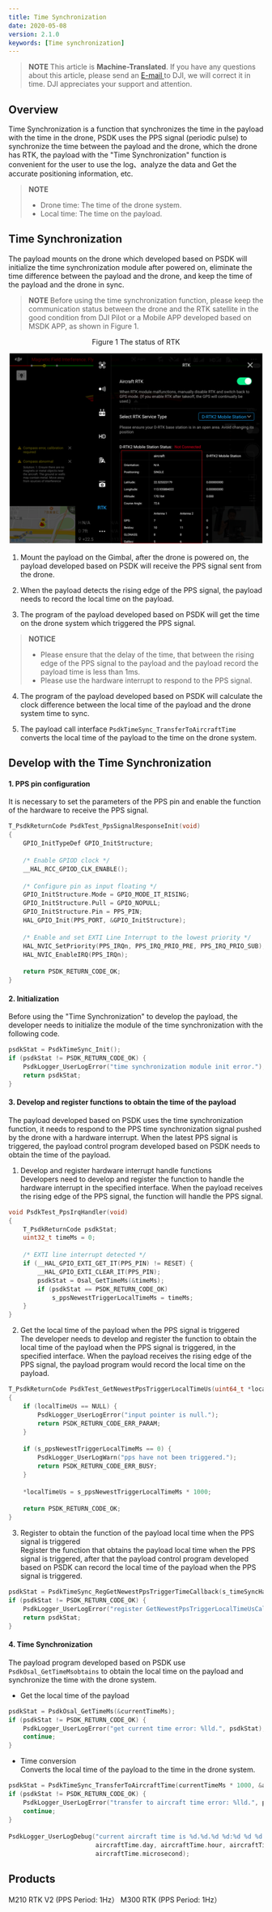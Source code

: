 ```yaml
---
title: Time Synchronization
date: 2020-05-08
version: 2.1.0
keywords: [Time synchronization]
---
```

> **NOTE** This article is **Machine-Translated**. If you have any questions about this article, please send an <a href="mailto:dev@dji.com">E-mail </a>to DJI, we will correct it in time. DJI appreciates your support and attention.

## Overview
Time Synchronization is a function that synchronizes the time in the payload with the time in the drone, PSDK uses the PPS signal (periodic pulse) to synchronize the time between the payload and the drone, which the drone has RTK, the payload with the "Time Synchronization" function is convenient for the user to use the log、analyze the data and Get the accurate positioning information, etc.

> **NOTE**
>* Drone time: The time of the drone system.
>* Local time: The time on the payload.

## Time Synchronization
The payload mounts on the drone which developed based on PSDK will initialize the time synchronization module after powered on, eliminate the time difference between the payload and the drone, and keep the time of the payload and the drone in sync.

> **NOTE** Before using the time synchronization function, please keep the communication status between the drone and the RTK satellite in the good condition from DJI Pilot or a Mobile APP developed based on MSDK APP, as shown in Figure 1.

<div>
<div style="text-align: center"><p>Figure 1 The status of RTK </p>
</div>
<div style="text-align: center"><p><span>
      <img src="../images/positioning_prerequisites.png" width="500" alt/></span></p>
</div></div>
 
1. Mount the payload on the Gimbal, after the drone is powered on, the payload developed based on PSDK will receive the PPS signal sent from the drone.

2. When the payload detects the rising edge of the PPS signal, the payload needs to record the local time on the payload.

3. The program of the payload developed based on PSDK will get the time on the drone system which triggered the PPS signal.
  > **NOTICE** 
  > * Please ensure that the delay of the time, that between the rising edge of the PPS signal to the payload and the payload record the payload time is less than 1ms.
  > * Please use the hardware interrupt to respond to the PPS signal.
4. The program of the payload developed based on PSDK will calculate the clock difference between the local time of the payload and the drone system time to sync.

5. The payload call interface `PsdkTimeSync_TransferToAircraftTime` converts the local time of the payload to the time on the drone system.

## Develop with the Time Synchronization  
#### 1. PPS pin configuration   
It is necessary to set the parameters of the PPS pin and enable the function of the hardware to receive the PPS signal.

```c
T_PsdkReturnCode PsdkTest_PpsSignalResponseInit(void)
{
    GPIO_InitTypeDef GPIO_InitStructure;

    /* Enable GPIOD clock */
    __HAL_RCC_GPIOD_CLK_ENABLE();

    /* Configure pin as input floating */
    GPIO_InitStructure.Mode = GPIO_MODE_IT_RISING;
    GPIO_InitStructure.Pull = GPIO_NOPULL;
    GPIO_InitStructure.Pin = PPS_PIN;
    HAL_GPIO_Init(PPS_PORT, &GPIO_InitStructure);

    /* Enable and set EXTI Line Interrupt to the lowest priority */
    HAL_NVIC_SetPriority(PPS_IRQn, PPS_IRQ_PRIO_PRE, PPS_IRQ_PRIO_SUB);
    HAL_NVIC_EnableIRQ(PPS_IRQn);

    return PSDK_RETURN_CODE_OK;
}
```

#### 2. Initialization
Before using the "Time Synchronization" to develop the payload, the developer needs to initialize the module of the time synchronization with the following code.

```c
psdkStat = PsdkTimeSync_Init();
if (psdkStat != PSDK_RETURN_CODE_OK) {
    PsdkLogger_UserLogError("time synchronization module init error.");
    return psdkStat;
}
```

#### 3. Develop and register functions to obtain the time of the payload
The payload developed based on PSDK uses the time synchronization function, it needs to respond to the PPS time synchronization signal pushed by the drone with a hardware interrupt. When the latest PPS signal is triggered, the payload control program developed based on PSDK needs to obtain the time of the payload.

1. Develop and register hardware interrupt handle functions    
Developers need to develop and register the function to handle the hardware interrupt in the specified interface. When the payload receives the rising edge of the PPS signal, the function will handle the PPS signal.

```c
void PsdkTest_PpsIrqHandler(void)
{
    T_PsdkReturnCode psdkStat;
    uint32_t timeMs = 0;

    /* EXTI line interrupt detected */
    if (__HAL_GPIO_EXTI_GET_IT(PPS_PIN) != RESET) {
        __HAL_GPIO_EXTI_CLEAR_IT(PPS_PIN);
        psdkStat = Osal_GetTimeMs(&timeMs);
        if (psdkStat == PSDK_RETURN_CODE_OK)
            s_ppsNewestTriggerLocalTimeMs = timeMs;
    }
}
```
2. Get the local time of the payload when the PPS signal is triggered     
The developer needs to develop and register the function to obtain the local time of the payload when the PPS signal is triggered, in the specified interface. When the payload receives the rising edge of the PPS signal, the payload program would record the local time on the payload.

```c
T_PsdkReturnCode PsdkTest_GetNewestPpsTriggerLocalTimeUs(uint64_t *localTimeUs)
{
    if (localTimeUs == NULL) {
        PsdkLogger_UserLogError("input pointer is null.");
        return PSDK_RETURN_CODE_ERR_PARAM;
    }

    if (s_ppsNewestTriggerLocalTimeMs == 0) {
        PsdkLogger_UserLogWarn("pps have not been triggered.");
        return PSDK_RETURN_CODE_ERR_BUSY;
    }

    *localTimeUs = s_ppsNewestTriggerLocalTimeMs * 1000;

    return PSDK_RETURN_CODE_OK;
}
```
3. Register to obtain the function of the payload local time when the PPS signal is triggered     
Register the function that obtains the payload local time when the PPS signal is triggered, after that the payload control program developed based on PSDK can record the local time of the payload when the PPS signal is triggered.

```c
psdkStat = PsdkTimeSync_RegGetNewestPpsTriggerTimeCallback(s_timeSyncHandler.GetNewestPpsTriggerLocalTimeUs);
if (psdkStat != PSDK_RETURN_CODE_OK) {
    PsdkLogger_UserLogError("register GetNewestPpsTriggerLocalTimeUsCallback error.");
    return psdkStat;
}
```
#### 4. Time Synchronization
The payload program developed based on PSDK use `PsdkOsal_GetTimeMsobtains` to obtain the local time on the payload and synchronize the time with the drone system.
* Get the local time of the payload
```c
psdkStat = PsdkOsal_GetTimeMs(&currentTimeMs);
if (psdkStat != PSDK_RETURN_CODE_OK) {
    PsdkLogger_UserLogError("get current time error: %lld.", psdkStat);
    continue;
}
```

* Time conversion    
Converts the local time of the payload to the time in the drone system.

```c
psdkStat = PsdkTimeSync_TransferToAircraftTime(currentTimeMs * 1000, &aircraftTime);
if (psdkStat != PSDK_RETURN_CODE_OK) {
    PsdkLogger_UserLogError("transfer to aircraft time error: %lld.", psdkStat);
    continue;
}

PsdkLogger_UserLogDebug("current aircraft time is %d.%d.%d %d:%d %d %d.", aircraftTime.year, aircraftTime.month,
                        aircraftTime.day, aircraftTime.hour, aircraftTime.minute, aircraftTime.second,
                        aircraftTime.microsecond);
```

## Products
M210 RTK V2 (PPS Period: 1Hz）
M300 RTK (PPS Period: 1Hz）